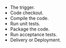 - The trigger.
- Code checkout.
- Compile the code.
- Run unit tests.
- Package the code.
- Run acceptance tests.
- Delivery or Deployment.